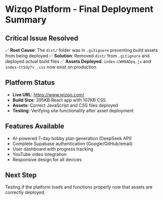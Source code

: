 # Wizqo Platform - Final Deployment Summary

## Critical Issue Resolved
✅ **Root Cause**: The `dist/` folder was in `.gitignore` preventing build assets from being deployed
✅ **Solution**: Removed `dist/` from `.gitignore` and deployed actual build files
✅ **Assets Deployed**: `index-CWH0ADpq.js` and `index-CtSdy7v_.css` now exist on production

## Platform Status
- **Live URL**: https://www.wizqo.com/
- **Build Size**: 395KB React app with 107KB CSS
- **Assets**: Correct JavaScript and CSS files deployed
- **Testing**: Verifying site functionality after asset deployment

## Features Available
- AI-powered 7-day hobby plan generation (DeepSeek API)
- Complete Supabase authentication (Google/GitHub/email)
- User dashboard with progress tracking
- YouTube video integration
- Responsive design for all devices

## Next Step
Testing if the platform loads and functions properly now that assets are correctly deployed.